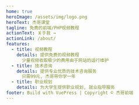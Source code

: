 ```yaml
---
home: true
heroImage: /assets/img/logo.png
heroText: 杰哥课堂
tagline: 免费的前端/PHP视频教程
actionText: 关于我 →
actionLink: /about/
features:
  - title: 视频教程
    details: 提供免费的视频教程
      少量视频收取极少的费用由于网站的运行维护
  - title: 技术咨询
    details: 提供专业优质的技术咨询服务
      只需99元, 杰哥带你学一年
  - title: 职业规划
    details: 为大学生提供职业规划, 就业指导服务
footer: Build with VuePress | Copyright © 杰哥前端
---
```

